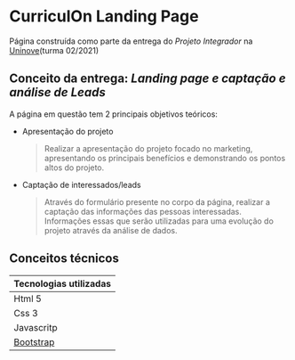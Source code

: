 # CurriculOn Landing Page

Página construída como parte da entrega do *Projeto Integrador* na [Uninove]("https://www.uninove.br/")(turma 02/2021)


## Conceito da entrega: *Landing page e captação e análise de Leads*

A página em questão tem 2 principais objetivos teóricos:
- Apresentação do projeto
  > Realizar a apresentação do projeto focado no marketing, apresentando os principais benefícios e demonstrando os pontos altos do projeto.
- Captação de interessados/leads
  > Através do formulário presente no corpo da página, realizar a captação das informações das pessoas interessadas. Informações essas que serão utilizadas para uma evolução do projeto através da análise de dados.


## Conceitos técnicos

| **Tecnologias utilizadas** |
| -- |
|Html 5|
|Css 3|
|Javascritp|
|[Bootstrap]("https://getbootstrap.com/")|